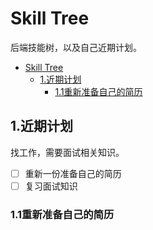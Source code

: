 # Skill Tree

后端技能树，以及自己近期计划。

<!-- TOC -->

- [Skill Tree](#skill-tree)
  - [1.近期计划](#1%e8%bf%91%e6%9c%9f%e8%ae%a1%e5%88%92)
    - [1.1重新准备自己的简历](#11%e9%87%8d%e6%96%b0%e5%87%86%e5%a4%87%e8%87%aa%e5%b7%b1%e7%9a%84%e7%ae%80%e5%8e%86)

<!-- /TOC -->

## 1.近期计划

找工作，需要面试相关知识。

* [ ] 重新一份准备自己的简历
* [ ] 复习面试知识

### 1.1重新准备自己的简历
